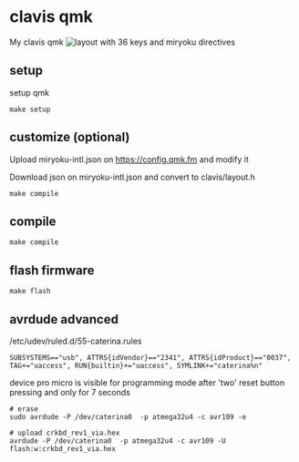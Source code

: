 # clavis qmk

My clavis qmk ![layout](clavis/images/) with 36 keys and miryoku directives

## setup

setup qmk

```
make setup
```

## customize (optional)

Upload miryoku-intl.json on https://config.qmk.fm and modify it

Download json on miryoku-intl.json and convert to clavis/layout.h

```
make compile
```

## compile

```
make compile
```

## flash firmware

```
make flash
```

## avrdude advanced

/etc/udev/ruled.d/55-caterina.rules

```
SUBSYSTEMS=="usb", ATTRS{idVendor}=="2341", ATTRS{idProduct}=="0037", TAG+="uaccess", RUN{builtin}+="uaccess", SYMLINK+="caterina%n"
```

device pro micro is visible for programming mode after 'two' reset button pressing and only for 7 seconds

```
# erase
sudo avrdude -P /dev/caterina0  -p atmega32u4 -c avr109 -e

# upload crkbd_rev1_via.hex
avrdude -P /dev/caterina0  -p atmega32u4 -c avr109 -U flash:w:crkbd_rev1_via.hex
```
